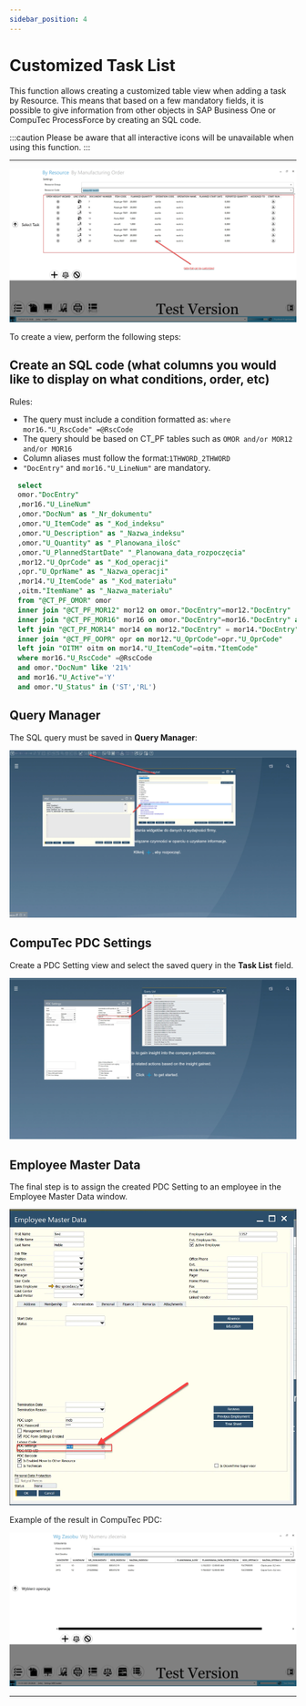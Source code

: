 ```yaml
---
sidebar_position: 4
---
```


# Customized Task List

This function allows creating a customized table view when adding a task by Resource. This means that based on a few mandatory fields, it is possible to give information from other objects in SAP Business One or CompuTec ProcessForce by creating an SQL code.

:::caution
    Please be aware that all interactive icons will be unavailable when using this function.
:::

---

![Customized Table](./media/customized-task-list/customized-table-view.webp)

To create a view, perform the following steps:

## Create an SQL code (what columns you would like to display on what conditions, order, etc)

Rules:

- The query must include a condition formatted as: `where mor16."U_RscCode" =@RscCode`
- The query should be based on CT_PF tables such as `OMOR and/or MOR12 and/or MOR16`
- Column aliases must follow the format:`1THWORD_2THWORD`
- `"DocEntry"` and `mor16."U_LineNum"` are mandatory.

```sql title="Example"
  select
  omor."DocEntry"
  ,mor16."U_LineNum"
  ,omor."DocNum" as "_Nr_dokumentu"
  ,omor."U_ItemCode" as "_Kod_indeksu"
  ,omor."U_Description" as "_Nazwa_indeksu"
  ,omor."U_Quantity" as "_Planowana_ilośc"
  ,omor."U_PlannedStartDate" "_Planowana_data_rozpoczęcia"
  ,mor12."U_OprCode" as "_Kod_operacji"
  ,opr."U_OprName" as "_Nazwa_operacji"
  ,mor14."U_ItemCode" as "_Kod_materiału"
  ,oitm."ItemName" as "_Nazwa_materiału"
  from "@CT_PF_OMOR" omor
  inner join "@CT_PF_MOR12" mor12 on omor."DocEntry"=mor12."DocEntry"
  inner join "@CT_PF_MOR16" mor16 on omor."DocEntry"=mor16."DocEntry" and mor12."U_RtgOprCode"=mor16."U_RtgOprCode"
  left join "@CT_PF_MOR14" mor14 on mor12."DocEntry" = mor14."DocEntry" and mor12."U_RtgOprCode"=mor14."U_RtgOprCode"
  inner join "@CT_PF_OOPR" opr on mor12."U_OprCode"=opr."U_OprCode"
  left join "OITM" oitm on mor14."U_ItemCode"=oitm."ItemCode"
  where mor16."U_RscCode" =@RscCode
  and omor."DocNum" like '21%'
  and mor16."U_Active"='Y'
  and omor."U_Status" in ('ST','RL')
```

## Query Manager

The SQL query must be saved in **Query Manager**:

![Query Manager](./media/customized-task-list/query-manager.webp)

## CompuTec PDC Settings

Create a PDC Setting view and select the saved query in the **Task List** field.

![Task List](./media/customized-task-list/task-list.webp)

## Employee Master Data

The final step is to assign the created PDC Setting to an employee in the Employee Master Data window.

![Employee Master Data](./media/customized-task-list/employee-master-data.webp)

Example of the result in CompuTec PDC:

![Customization](./media/customized-task-list/customization-example.webp)

---
